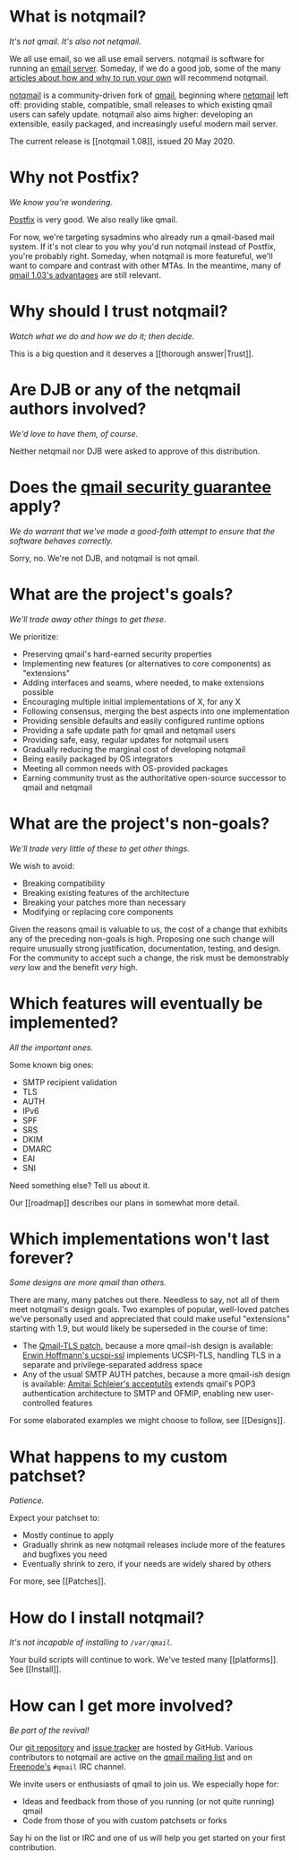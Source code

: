 # What is notqmail?

_It's not qmail. It's also not netqmail._

We all use email, so we all use email servers. notqmail is software for running an [email server](https://en.wikipedia.org/wiki/Message_transfer_agent). Someday, if we do a good job, some of the many [articles about how and why to run your own](https://arstechnica.com/information-technology/2014/02/how-to-run-your-own-e-mail-server-with-your-own-domain-part-1/) will recommend notqmail.

[notqmail](http://notqmail.org) is a community-driven fork of [qmail](https://cr.yp.to/qmail.html), beginning where [netqmail](http://netqmail.org) left off: providing stable, compatible, small releases to which existing qmail users can safely update. notqmail also aims higher: developing an extensible, easily packaged, and increasingly useful modern mail server.

The current release is [[notqmail 1.08]], issued 20 May 2020.


# Why not Postfix?

_We know you're wondering._

[Postfix](http://www.postfix.org) is very good. We also really like qmail.

For now, we're targeting sysadmins who already run a qmail-based mail system. If it's not clear to you why you'd run notqmail instead of Postfix, you're probably right. Someday, when notqmail is more featureful, we'll want to compare and contrast with other MTAs. In the meantime, many of [qmail 1.03's advantages](https://cr.yp.to/qmail.html) are still relevant.


# Why should I trust notqmail?

_Watch what we do and how we do it; then decide._

This is a big question and it deserves a [[thorough answer|Trust]].


# Are DJB or any of the netqmail authors involved?

_We'd love to have them, of course._

Neither netqmail nor DJB were asked to approve of this distribution.


# Does the [qmail security guarantee](https://cr.yp.to/qmail/guarantee.html) apply?

_We do warrant that we've made a good-faith attempt to ensure that the software behaves correctly._

Sorry, no. We're not DJB, and notqmail is not qmail.


# What are the project's goals?

_We'll trade away other things to get these._

We prioritize:

- Preserving qmail's hard-earned security properties
- Implementing new features (or alternatives to core components) as "extensions"
- Adding interfaces and seams, where needed, to make extensions possible
- Encouraging multiple initial implementations of X, for any X
- Following consensus, merging the best aspects into one implementation
- Providing sensible defaults and easily configured runtime options
- Providing a safe update path for qmail and netqmail users
- Providing safe, easy, regular updates for notqmail users
- Gradually reducing the marginal cost of developing notqmail
- Being easily packaged by OS integrators
- Meeting all common needs with OS-provided packages
- Earning community trust as the authoritative open-source successor to qmail and netqmail


# What are the project's non-goals?

_We'll trade very little of these to get other things._

We wish to avoid:

- Breaking compatibility
- Breaking existing features of the architecture
- Breaking your patches more than necessary
- Modifying or replacing core components

Given the reasons qmail is valuable to us, the cost of a change that exhibits any of the preceding non-goals is high. Proposing one such change will require unusually strong justification, documentation, testing, and design. For the community to accept such a change, the risk must be demonstrably _very_ low and the benefit _very_ high.


# Which features will eventually be implemented?

_All the important ones._

Some known big ones:

- SMTP recipient validation
- TLS
- AUTH
- IPv6
- SPF
- SRS
- DKIM
- DMARC
- EAI
- SNI

Need something else? Tell us about it. 

Our [[roadmap]] describes our plans in somewhat more detail.


# Which implementations won't last forever?

_Some designs are more _qmail_ than others._

There are many, many patches out there. Needless to say, not all of them meet notqmail's design goals. Two examples of popular, well-loved patches we've personally used and appreciated that could make useful "extensions" starting with 1.9, but would likely be superseded in the course of time:

- The [Qmail-TLS patch](http://inoa.net/qmail-tls/), because a more qmail-ish design is available: [Erwin Hoffmann's ucspi-ssl](https://www.fehcom.de/ipnet/ucspi-ssl.html) implements UCSPI-TLS, handling TLS in a separate and privilege-separated address space
- Any of the usual SMTP AUTH patches, because a more qmail-ish design is available: [Amitai Schleier's acceptutils](https://schmonz.com/qmail/acceptutils/) extends qmail's POP3 authentication architecture to SMTP and OFMIP, enabling new user-controlled features

For some elaborated examples we might choose to follow, see [[Designs]].


# What happens to my custom patchset?

_Patience._

Expect your patchset to:

- Mostly continue to apply
- Gradually shrink as new notqmail releases include more of the features and bugfixes you need
- Eventually shrink to zero, if your needs are widely shared by others

For more, see [[Patches]].


# How do I install notqmail?

_It's not incapable of installing to `/var/qmail`._

Your build scripts will continue to work.
We've tested many [[platforms]].
See [[Install]].


# How can I get more involved?

_Be part of the revival!_

Our [git repository](https://github.com/notqmail/notqmail) and [issue tracker](https://github.com/notqmail/notqmail/issues) are hosted by GitHub.  Various contributors to notqmail are active on the [qmail mailing list](https://cr.yp.to/lists.html#qmail) and on [Freenode's](https://freenode.net/) `#qmail` IRC channel.

We invite users or enthusiasts of qmail to join us. We especially hope for:

- Ideas and feedback from those of you running (or not quite running) qmail
- Code from those of you with custom patchsets or forks

Say hi on the list or IRC and one of us will help you get started on your first contribution.